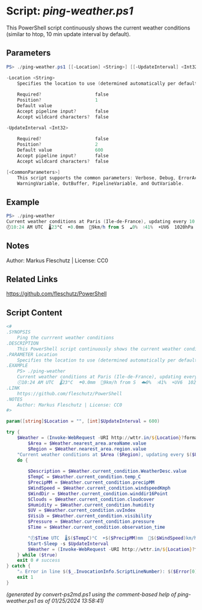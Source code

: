 Script: *ping-weather.ps1*
========================

This PowerShell script continuously shows the current weather conditions (similar to htop, 10 min update interval by default).

Parameters
----------
```powershell
PS> ./ping-weather.ps1 [[-Location] <String>] [[-UpdateInterval] <Int32>] [<CommonParameters>]

-Location <String>
    Specifies the location to use (determined automatically per default)
    
    Required?                    false
    Position?                    1
    Default value                
    Accept pipeline input?       false
    Accept wildcard characters?  false

-UpdateInterval <Int32>
    
    Required?                    false
    Position?                    2
    Default value                600
    Accept pipeline input?       false
    Accept wildcard characters?  false

[<CommonParameters>]
    This script supports the common parameters: Verbose, Debug, ErrorAction, ErrorVariable, WarningAction, 
    WarningVariable, OutBuffer, PipelineVariable, and OutVariable.
```

Example
-------
```powershell
PS> ./ping-weather
Current weather conditions at Paris (Ile-de-France), updating every 10 min...
🕗10:24 AM UTC  🌡23°C  ☂️0.0mm  💨9km/h from S  ☁️0%  💧41%  ☀️UV6  1020hPa  Sunny

```

Notes
-----
Author: Markus Fleschutz | License: CC0

Related Links
-------------
https://github.com/fleschutz/PowerShell

Script Content
--------------
```powershell
<#
.SYNOPSIS
	Ping the currrent weather conditions
.DESCRIPTION
	This PowerShell script continuously shows the current weather conditions (similar to htop, 10 min update interval by default).
.PARAMETER Location
	Specifies the location to use (determined automatically per default)
.EXAMPLE
	PS> ./ping-weather
	Current weather conditions at Paris (Ile-de-France), updating every 10 min...
	🕗10:24 AM UTC  🌡23°C  ☂️0.0mm  💨9km/h from S  ☁️0%  💧41%  ☀️UV6  1020hPa  Sunny
.LINK
	https://github.com/fleschutz/PowerShell
.NOTES
	Author: Markus Fleschutz | License: CC0
#>

param([string]$Location = "", [int]$UpdateInterval = 600)

try {
	$Weather = (Invoke-WebRequest -URI http://wttr.in/${Location}?format=j1 -userAgent "curl" -useBasicParsing).Content | ConvertFrom-Json
        $Area = $Weather.nearest_area.areaName.value
        $Region = $Weather.nearest_area.region.value
	"Current weather conditions at $Area ($Region), updating every $($UpdateInterval / 60) min..."
	do {
		
		$Description = $Weather.current_condition.WeatherDesc.value
		$TempC = $Weather.current_condition.temp_C
		$PrecipMM = $Weather.current_condition.precipMM
		$WindSpeed = $Weather.current_condition.windspeedKmph
		$WindDir = $Weather.current_condition.winddir16Point
		$Clouds = $Weather.current_condition.cloudcover
		$Humidity = $Weather.current_condition.humidity
		$UV = $Weather.current_condition.uvIndex
		$Visib = $Weather.current_condition.visibility 
		$Pressure = $Weather.current_condition.pressure
		$Time = $Weather.current_condition.observation_time

		"🕗$Time UTC  🌡$($TempC)°C  ☂️$($PrecipMM)mm  💨$($WindSpeed)km/h from $WindDir  ☁️$($Clouds)%  💧$($Humidity)%  ☀️UV$UV  👀$($Visib)km  $($Pressure)hPa  $Description"
		Start-Sleep -s $UpdateInterval
		$Weather = (Invoke-WebRequest -URI http://wttr.in/${Location}?format=j1 -userAgent "curl" -useBasicParsing).Content | ConvertFrom-Json
	} while ($true)
	exit 0 # success
} catch {
	"⚠️ Error in line $($_.InvocationInfo.ScriptLineNumber): $($Error[0])"
	exit 1
}
```

*(generated by convert-ps2md.ps1 using the comment-based help of ping-weather.ps1 as of 01/25/2024 13:58:41)*
